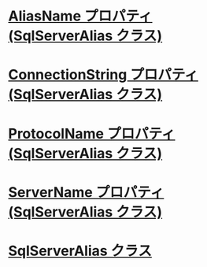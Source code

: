 # [AliasName プロパティ (SqlServerAlias クラス)](aliasname-property-sqlserveralias-class.md)
# [ConnectionString プロパティ (SqlServerAlias クラス)](connectionstring-property-sqlserveralias-class.md)
# [ProtocolName プロパティ (SqlServerAlias クラス)](protocolname-property-sqlserveralias-class.md)
# [ServerName プロパティ (SqlServerAlias クラス)](servername-property-sqlserveralias-class.md)
# [SqlServerAlias クラス](sqlserveralias-class.md)
